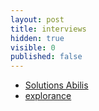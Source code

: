 ```yaml
---
layout: post
title: interviews
hidden: true
visible: 0
published: false
---
```

* [Solutions Abilis](https://www.abilis-solutions.com/)
* [explorance](https://explorance.com/)
